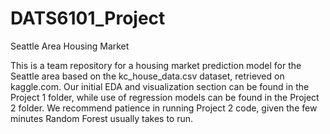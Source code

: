 # DATS6101_Project
Seattle Area Housing Market

This is a team repository for a housing market prediction model for the Seattle area based on the kc_house_data.csv dataset, retrieved on kaggle.com. Our initial EDA and visualization section can be found in the Project 1 folder, while use of regression models can be found in the Project 2 folder.
We recommend patience in running Project 2 code, given the few minutes Random Forest usually takes to run. 
